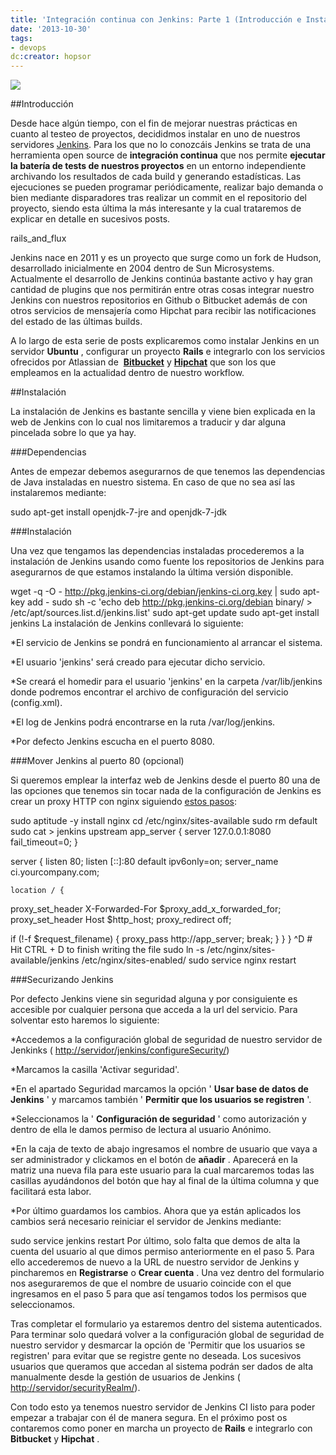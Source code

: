 ```yaml
---
title: 'Integración continua con Jenkins: Parte 1 (Introducción e Instalación)'
date: '2013-10-30'
tags:
- devops
dc:creator: hopsor
---
```


[![](http://blog.diacode.com/wp-content/uploads/2013/10/jenkins-logo.png)](http://blog.diacode.com/wp-content/uploads/2013/10/jenkins-logo.png)


##Introducción

Desde hace algún tiempo, con el fin de mejorar nuestras prácticas en cuanto al testeo de proyectos, decididmos instalar en uno de nuestros servidores 
[Jenkins](http://jenkins-ci.org/). Para los que no lo conozcáis Jenkins se trata de una herramienta open source de 
**integración continua**
 que nos permite 
**ejecutar la batería de tests de nuestros proyectos**
 en un entorno independiente archivando los resultados de cada build y generando estadísticas. Las ejecuciones se pueden programar periódicamente, realizar bajo demanda o bien mediante disparadores tras realizar un commit en el repositorio del proyecto, siendo esta última la más interesante y la cual trataremos de explicar en detalle en sucesivos posts.


rails_and_flux

Jenkins nace en 2011 y es un proyecto que surge como un fork de Hudson, desarrollado inicialmente en 2004 dentro de Sun Microsystems. Actualmente el desarrollo de Jenkins continúa bastante activo y hay gran cantidad de plugins que nos permitirán entre otras cosas integrar nuestro Jenkins con nuestros repositorios en Github o Bitbucket además de con otros servicios de mensajería como Hipchat para recibir las notificaciones del estado de las últimas 
builds.

A lo largo de esta serie de posts explicaremos como instalar Jenkins en un servidor 
**Ubuntu**
, configurar un proyecto 
**Rails**
 e integrarlo con los servicios ofrecidos por Atlassian de 
**[Bitbucket](http://bitbucket.org)**
 y 
**[Hipchat](htp://hipchat.com)**
 que son los que empleamos en la actualidad dentro de nuestro workflow.

##Instalación

La instalación de Jenkins es bastante sencilla y viene bien explicada en la web de Jenkins con lo cual nos limitaremos a traducir y dar alguna pincelada sobre lo que ya hay.

###Dependencias

Antes de empezar debemos asegurarnos de que tenemos las dependencias de Java instaladas en nuestro sistema. En caso de que no sea así las instalaremos mediante:

sudo apt-get install openjdk-7-jre and openjdk-7-jdk

###Instalación

Una vez que tengamos las dependencias instaladas procederemos a la instalación de Jenkins usando como fuente los repositorios de Jenkins para asegurarnos de que estamos instalando la última versión disponible.

wget -q -O - http://pkg.jenkins-ci.org/debian/jenkins-ci.org.key | sudo apt-key add -
sudo sh -c 'echo deb http://pkg.jenkins-ci.org/debian binary/ > /etc/apt/sources.list.d/jenkins.list'
sudo apt-get update
sudo apt-get install jenkins
La instalación de Jenkins conllevará lo siguiente:

*El servicio de Jenkins se pondrá en funcionamiento al arrancar el sistema.

	
*El usuario 'jenkins' será creado para ejecutar dicho servicio.

	
*Se creará el homedir para el usuario 'jenkins' en la carpeta /var/lib/jenkins donde podremos encontrar el archivo de configuración del servicio (config.xml).

	
*El log de Jenkins podrá encontrarse en la ruta /var/log/jenkins.

	
*Por defecto Jenkins escucha en el puerto 8080.

###Mover Jenkins al puerto 80 (opcional)

Si queremos emplear la interfaz web de Jenkins desde el puerto 80 una de las opciones que tenemos sin tocar nada de la configuración de Jenkins es crear un proxy HTTP con nginx siguiendo 
[estos pasos](https://gist.github.com/rdegges/913102#file-proxy_nginx-sh):

sudo aptitude -y install nginx
cd /etc/nginx/sites-available
sudo rm default
sudo cat > jenkins
upstream app_server {
    server 127.0.0.1:8080 fail_timeout=0;
}

server {
    listen 80;
    listen [::]:80 default ipv6only=on;
    server_name ci.yourcompany.com;

    location / {
proxy_set_header X-Forwarded-For $proxy_add_x_forwarded_for;
proxy_set_header Host $http_host;
proxy_redirect off;

if (!-f $request_filename) {
    proxy_pass http://app_server;
    break;
}
    }
}
^D # Hit CTRL + D to finish writing the file
sudo ln -s /etc/nginx/sites-available/jenkins /etc/nginx/sites-enabled/
sudo service nginx restart

###Securizando Jenkins

Por defecto Jenkins viene sin seguridad alguna y por consiguiente es accesible por cualquier persona que acceda a la url del servicio. Para solventar esto haremos lo siguiente:

*Accedemos a la configuración global de seguridad de nuestro servidor de Jenkinks (
[http://servidor/jenkins/configureSecurity/](http://server/jenkins/configureSecurity/))

	
*Marcamos la casilla 'Activar seguridad'.

	
*En el apartado Seguridad marcamos la opción '
**Usar base de datos de Jenkins**
' y marcamos también '
**Permitir que los usuarios se registren**
'.

	
*Seleccionamos la '
**Configuración de seguridad**
' como autorización y dentro de ella le damos permiso de lectura al usuario Anónimo.

	
*En la caja de texto de abajo ingresamos el nombre de usuario que vaya a ser administrador y clickamos en el botón de 
**añadir**
. Aparecerá en la matriz una nueva fila para este usuario para la cual marcaremos todas las casillas ayudándonos del botón que hay al final de la última columna y que facilitará esta labor.

	
*Por último guardamos los cambios.
Ahora que ya están aplicados los cambios será necesario reiniciar el servidor de Jenkins mediante:

sudo service jenkins restart
Por último, solo falta que demos de alta la cuenta del usuario al que dimos permiso anteriormente en el paso 5. Para ello accederemos de nuevo a la URL de nuestro servidor de Jenkins y pincharemos en 
**Registrarse**
 o 
**Crear cuenta**
. Una vez dentro del formulario nos aseguraremos de que el nombre de usuario coincide con el que ingresamos en el paso 5 para que así tengamos todos los permisos que seleccionamos.

Tras completar el formulario ya estaremos dentro del sistema autenticados. Para terminar solo quedará volver a la configuración global de seguridad de nuestro servidor y desmarcar la opción de 'Permitir que los usuarios se registren' para evitar que se registre gente no deseada. Los sucesivos usuarios que queramos que accedan al sistema podrán ser dados de alta manualmente desde la gestión de usuarios de Jenkins (
[http://servidor/securityRealm/](http://servidor/securityRealm7)).

Con todo esto ya tenemos nuestro servidor de Jenkins CI listo para poder empezar a trabajar con él de manera segura. En el próximo post os contaremos como poner en marcha un proyecto de 
**Rails**
 e integrarlo con 
**Bitbucket**
 y 
**Hipchat**
.
